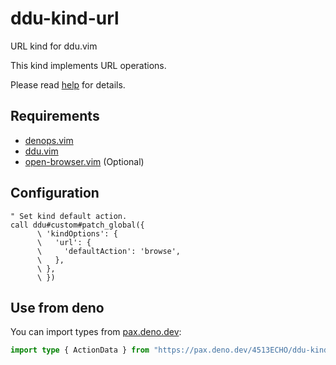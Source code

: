 # ddu-kind-url

URL kind for ddu.vim

This kind implements URL operations.

Please read [help](doc/ddu-kind-url.txt) for details.

## Requirements

- [denops.vim](https://github.com/vim-denops/denops.vim)
- [ddu.vim](https://github.com/Shougo/ddu.vim)
- [open-browser.vim](https://github.com/tyru/open-browser.vim) (Optional)

## Configuration

```vim
" Set kind default action.
call ddu#custom#patch_global({
      \ 'kindOptions': {
      \   'url': {
      \     'defaultAction': 'browse',
      \   },
      \ },
      \ })
```

## Use from deno

You can import types from [pax.deno.dev](https://pax.deno.dev):

```typescript
import type { ActionData } from "https://pax.deno.dev/4513ECHO/ddu-kind-url@$VERSION/denops/@ddu-kinds/url.ts"
```
